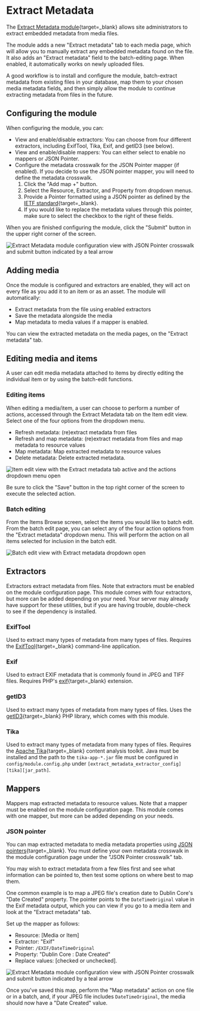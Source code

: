 # Extract Metadata

The [Extract Metadata module](https://omeka.org/s/modules/ExtractMetadata){target=_blank} allows site administrators to extract embedded metadata from media files. 

The module adds a new "Extract metadata" tab to each media page, which will allow you to manually extract any embedded metadata found on the file. It also adds an "Extract metadata" field to the batch-editing page. When enabled, it automatically works on newly uploaded files. 

A good workflow is to install and configure the module, batch-extract metadata from existing files in your database, map them to your chosen media metadata fields, and then simply allow the module to continue extracting metadata from files in the future.

## Configuring the module

When configuring the module, you can:

- View and enable/disable extractors: You can choose from four different extractors, including ExifTool, Tika, Exif, and getID3 (see below).
- View and enable/disable mappers: You can either select to enable no mappers or JSON Pointer.
- Configure the metadata crosswalk for the JSON Pointer mapper (if enabled). If you decide to use the JSON pointer mapper, you will need to define the metadata crosswalk. 
    1. Click the "Add map +" button.
    1. Select the Resource, Extractor, and Property from dropdown menus.
    1. Provide a Pointer formatted using a JSON pointer as defined by the [IETF standard](https://datatracker.ietf.org/doc/html/rfc6901){target=_blank}.
    1. If you would like to replace the metadata values through this pointer, make sure to select the checkbox to the right of these fields.

When you are finished configuring the module, click the "Submit" button in the upper right corner of the screen.

![Extract Metadata module configuration view with JSON Pointer crosswalk and submit button indicated by a teal arrow](modulesfiles/extractmetadata_config.png)

## Adding media

Once the module is configured and extractors are enabled, they will act on every file as you add it to an item or as an asset. The module will automatically:

- Extract metadata from the file using enabled extractors
- Save the metadata alongside the media
- Map metadata to media values if a mapper is enabled.

You can view the extracted metadata on the media pages, on the "Extract metadata" tab.

## Editing media and items

A user can edit media metadata attached to items by directly editing the individual item or by using the batch-edit functions.

### Editing items
When editing a media/item, a user can choose to perform a number of actions, accessed through the Extract Metadata tab on the Item edit view. Select one of the four options from the dropdown menu.

- Refresh metadata: (re)extract metadata from files
- Refresh and map metadata: (re)extract metadata from files and map metadata to resource values
- Map metadata: Map extracted metadata to resource values
- Delete metadata: Delete extracted metadata.

![Item edit view with the Extract metadata tab active and the actions dropdown menu open](modulesfiles/extractmetadata_actions.png)

Be sure to click the "Save" button in the top right corner of the screen to execute the selected action.

### Batch editing

From the Items Browse screen, select the items you would like to batch edit. From the batch edit page, you can select any of the four action options from the "Extract metadata" dropdown menu. This will perform the action on all items selected for inclusion in the batch edit. 

![Batch edit view with Extract metadata dropdown open](modulesfiles/extractmetadata_batchedit.png)

## Extractors

Extractors extract metadata from files. Note that extractors must be enabled on the module configuration page. This module comes with four extractors, but more can be added depending on your need. Your server may already have support for these utilities, but if you are having trouble, double-check to see if the dependency is installed.

### ExifTool

Used to extract many types of metadata from many types of files. Requires the [ExifTool](https://exiftool.org/){target=_blank} command-line application.

### Exif

Used to extract EXIF metadata that is commonly found in JPEG and TIFF files. Requires PHP's [exif](https://www.php.net/manual/en/book.exif.php){target=_blank} extension.

### getID3

Used to extract many types of metadata from many types of files. Uses the [getID3](https://github.com/JamesHeinrich/getID3){target=_blank} PHP library, which comes with this module.
 
### Tika

Used to extract many types of metadata from many types of files. Requires the [Apache Tika](https://tika.apache.org/){target=_blank} content analysis toolkit. Java must be installed and the path to the `tika-app-*.jar` file must be configured in `config/module.config.php` under `[extract_metadata_extractor_config][tika][jar_path]`.

## Mappers

Mappers map extracted metadata to resource values. Note that a mapper must be enabled on the module configuration page. This module comes with one mapper, but more can be added depending on your needs.

### JSON pointer

You can map extracted metadata to media metadata properties using [JSON pointers](https://datatracker.ietf.org/doc/html/rfc6901){target=_blank}. You must define your own metadata crosswalk in the module configuration page under the "JSON Pointer crosswalk" tab.

You may wish to extract metadata from a few files first and see what information can be pointed to, then test some options on where best to map them.

One common example is to map a JPEG file's creation date to Dublin Core's "Date Created" property. The pointer points to the `DateTimeOriginal` value in the Exif metadata output, which you can view if you go to a media item and look at the "Extract metadata" tab. 

Set up the mapper as follows:
+ Resource: [Media or Item]
+ Extractor: "Exif"
+ Pointer: `/EXIF/DateTimeOriginal`
+ Property: "Dublin Core : Date Created"
+ Replace values: [checked or unchecked].

![Extract Metadata module configuration view with JSON Pointer crosswalk and submit button indicated by a teal arrow](modulesfiles/extractmetadata_config.png)

Once you've saved this map, perform the "Map metadata" action on one file or in a batch, and, if your JPEG file includes `DateTimeOriginal`, the media should now have a "Date Created" value.